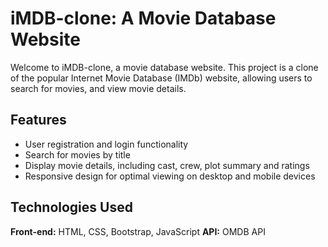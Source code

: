 # iMDB-clone: A Movie Database Website
Welcome to iMDB-clone, a movie database website. This project is a clone of the popular Internet Movie Database (IMDb) website, allowing users to search for movies, and view movie details.

## Features
- User registration and login functionality
- Search for movies by title
- Display movie details, including cast, crew, plot summary and ratings
- Responsive design for optimal viewing on desktop and mobile devices
## Technologies Used
**Front-end:** HTML, CSS, Bootstrap, JavaScript
**API:** OMDB API
